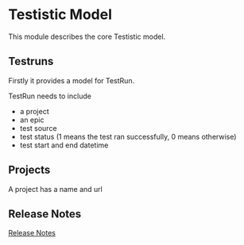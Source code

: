 # Testistic  Model

This module describes the core Testistic model.


## Testruns
Firstly it provides a model for TestRun.

TestRun needs to include
- a project
- an epic
- test source
- test status  (1 means the test ran successfully, 0 means otherwise)
- test start and end datetime

## Projects

A project has a name and url

## Release Notes

[Release Notes](./RELEASE.md)
